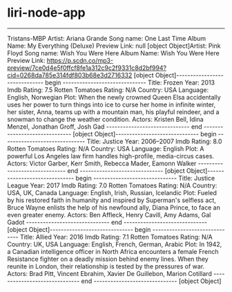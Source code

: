 # liri-node-app

-------
Tristans-MBP
Artist: Ariana Grande
Song name: One Last Time
Album Name: My Everything (Deluxe)
Preview Link: null
[object Object]Artist: Pink Floyd
Song name: Wish You Were Here
Album Name: Wish You Were Here
Preview Link: https://p.scdn.co/mp3-preview/7ce0d4e5f0ffcf8fe1a312c9c2f9331c8d2bf994?cid=0268da785e314fdf803b68e3d2716332
[object Object]------------------------------ begin ------------------------------
Title: Frozen
Year: 2013
Imdb Rating: 7.5
Rotten Tomatoes Rating: N/A
Country: USA
Language: English, Norwegian
Plot: When the newly crowned Queen Elsa accidentally uses her power to turn things into ice to curse her home in infinite winter, her sister, Anna, teams up with a mountain man, his playful reindeer, and a snowman to change the weather condition.
Actors: Kristen Bell, Idina Menzel, Jonathan Groff, Josh Gad
------------------------------ end ------------------------------
[object Object]------------------------------ begin ------------------------------
Title: Justice
Year: 2006–2007
Imdb Rating: 8.0
Rotten Tomatoes Rating: N/A
Country: USA
Language: English
Plot: A powerful Los Angeles law firm handles high-profile, media-circus cases.
Actors: Victor Garber, Kerr Smith, Rebecca Mader, Eamonn Walker
------------------------------ end ------------------------------
[object Object]------------------------------ begin ------------------------------
Title: Justice League
Year: 2017
Imdb Rating: 7.0
Rotten Tomatoes Rating: N/A
Country: USA, UK, Canada
Language: English, Irish, Russian, Icelandic
Plot: Fueled by his restored faith in humanity and inspired by Superman's selfless act, Bruce Wayne enlists the help of his newfound ally, Diana Prince, to face an even greater enemy.
Actors: Ben Affleck, Henry Cavill, Amy Adams, Gal Gadot
------------------------------ end ------------------------------
[object Object]------------------------------ begin ------------------------------
Title: Allied
Year: 2016
Imdb Rating: 7.1
Rotten Tomatoes Rating: N/A
Country: UK, USA
Language: English, French, German, Arabic
Plot: In 1942, a Canadian intelligence officer in North Africa encounters a female French Resistance fighter on a deadly mission behind enemy lines. When they reunite in London, their relationship is tested by the pressures of war.
Actors: Brad Pitt, Vincent Ebrahim, Xavier De Guillebon, Marion Cotillard
------------------------------ end ------------------------------
[object Object]